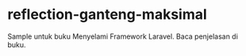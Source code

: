 reflection-ganteng-maksimal
===========================

Sample untuk buku Menyelami Framework Laravel. Baca penjelasan di buku.
